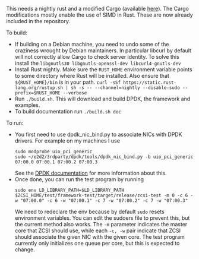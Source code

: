 This needs a nightly rust and a modified Cargo (available 
[here](https://github.com/apanda/cargo)). The Cargo modifications mostly enable 
the use of SIMD in Rust. These are now already included in the repository.

To build:

-   If building on a Debian machine, you need to undo some of the craziness wrought by Debian maintainers. In particular
    libcurl by default will not correctly allow Cargo to check server identity. To solve this install the `libgnutls30 libgnutls-openssl-dev libcurl4-gnutls-dev`
-   Install Rust nightly. Make sure the `RUST_HOME` environment variable points to some directory where Rust will be
    installed. Also ensure that `${RUST_HOME}/bin` is in your path.
    ```curl -sSf https://static.rust-lang.org/rustup.sh | sh -s -- --channel=nightly --disable-sudo --prefix=$RUST_HOME --verbose```
-   Run `./build.sh`. This will download and build DPDK, the framework and examples. 
-   To build documentation run `./build.sh doc`

To run:

-   You first need to use dpdk_nic_bind.py to associate NICs with DPDK drivers.
    For example on my machines I use
    ```
    sudo modprobe uio_pci_generic
    sudo ~/e2d2/3rdparty/dpdk/tools/dpdk_nic_bind.py -b uio_pci_generic 07:00.0 07:00.1 07:00.2 07:00.3
    ```
    See the [DPDK documentation](http://dpdk.readthedocs.org/en/v2.2.0/linux_gsg/build_dpdk.html) for more information
    about this.
-   Once done, you can run the test program by running
    ```
    sudo env LD_LIBRARY_PATH=$LD_LIBRARY_PATH $ZCSI_HOME/test/framework-test/target/release/zcsi-test -m 0 -c 6 -w "07:00.0" -c 6 -w "07:00.1" -c 7 -w "07:00.2" -c 7 -w "07:00.3"
    ```
    We need to redeclare the env because by default `sudo` resets environment variables. You can edit the sudoers file
    to prevent this, but the current method also works. The `-m` parameter indicates the master core that ZCSI should
    use, while each `-c, -w` pair indicate that ZCSI should associate the given NIC with the given core. The test
    program currently only initializes one queue per core, but this is expected to change.
